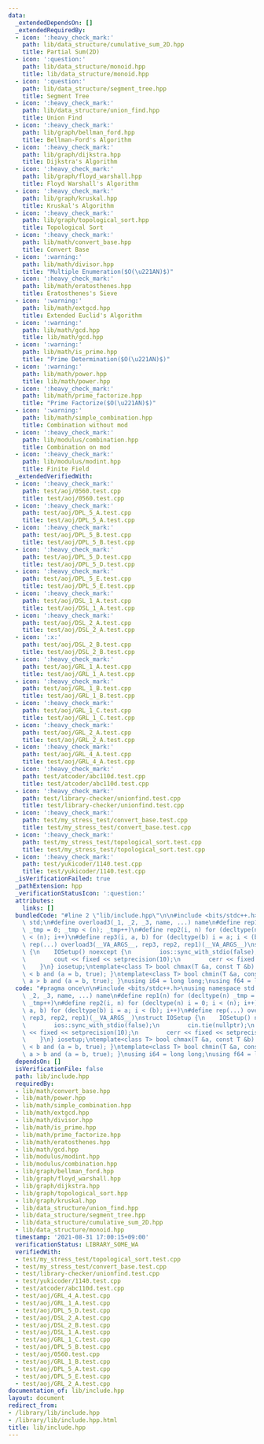 ```yaml
---
data:
  _extendedDependsOn: []
  _extendedRequiredBy:
  - icon: ':heavy_check_mark:'
    path: lib/data_structure/cumulative_sum_2D.hpp
    title: Partial Sum(2D)
  - icon: ':question:'
    path: lib/data_structure/monoid.hpp
    title: lib/data_structure/monoid.hpp
  - icon: ':question:'
    path: lib/data_structure/segment_tree.hpp
    title: Segment Tree
  - icon: ':heavy_check_mark:'
    path: lib/data_structure/union_find.hpp
    title: Union Find
  - icon: ':heavy_check_mark:'
    path: lib/graph/bellman_ford.hpp
    title: Bellman-Ford's Algorithm
  - icon: ':heavy_check_mark:'
    path: lib/graph/dijkstra.hpp
    title: Dijkstra's Algorithm
  - icon: ':heavy_check_mark:'
    path: lib/graph/floyd_warshall.hpp
    title: Floyd Warshall's Algorithm
  - icon: ':heavy_check_mark:'
    path: lib/graph/kruskal.hpp
    title: Kruskal's Algorithm
  - icon: ':heavy_check_mark:'
    path: lib/graph/topological_sort.hpp
    title: Topological Sort
  - icon: ':heavy_check_mark:'
    path: lib/math/convert_base.hpp
    title: Convert Base
  - icon: ':warning:'
    path: lib/math/divisor.hpp
    title: "Multiple Enumeration($O(\u221AN)$)"
  - icon: ':heavy_check_mark:'
    path: lib/math/eratosthenes.hpp
    title: Eratosthenes's Sieve
  - icon: ':warning:'
    path: lib/math/extgcd.hpp
    title: Extended Euclid's Algorithm
  - icon: ':warning:'
    path: lib/math/gcd.hpp
    title: lib/math/gcd.hpp
  - icon: ':warning:'
    path: lib/math/is_prime.hpp
    title: "Prime Determination($O(\u221AN)$)"
  - icon: ':warning:'
    path: lib/math/power.hpp
    title: lib/math/power.hpp
  - icon: ':heavy_check_mark:'
    path: lib/math/prime_factorize.hpp
    title: "Prime Factorize($O(\u221AN)$)"
  - icon: ':warning:'
    path: lib/math/simple_combination.hpp
    title: Combination without mod
  - icon: ':heavy_check_mark:'
    path: lib/modulus/combination.hpp
    title: Combination on mod
  - icon: ':heavy_check_mark:'
    path: lib/modulus/modint.hpp
    title: Finite Field
  _extendedVerifiedWith:
  - icon: ':heavy_check_mark:'
    path: test/aoj/0560.test.cpp
    title: test/aoj/0560.test.cpp
  - icon: ':heavy_check_mark:'
    path: test/aoj/DPL_5_A.test.cpp
    title: test/aoj/DPL_5_A.test.cpp
  - icon: ':heavy_check_mark:'
    path: test/aoj/DPL_5_B.test.cpp
    title: test/aoj/DPL_5_B.test.cpp
  - icon: ':heavy_check_mark:'
    path: test/aoj/DPL_5_D.test.cpp
    title: test/aoj/DPL_5_D.test.cpp
  - icon: ':heavy_check_mark:'
    path: test/aoj/DPL_5_E.test.cpp
    title: test/aoj/DPL_5_E.test.cpp
  - icon: ':heavy_check_mark:'
    path: test/aoj/DSL_1_A.test.cpp
    title: test/aoj/DSL_1_A.test.cpp
  - icon: ':heavy_check_mark:'
    path: test/aoj/DSL_2_A.test.cpp
    title: test/aoj/DSL_2_A.test.cpp
  - icon: ':x:'
    path: test/aoj/DSL_2_B.test.cpp
    title: test/aoj/DSL_2_B.test.cpp
  - icon: ':heavy_check_mark:'
    path: test/aoj/GRL_1_A.test.cpp
    title: test/aoj/GRL_1_A.test.cpp
  - icon: ':heavy_check_mark:'
    path: test/aoj/GRL_1_B.test.cpp
    title: test/aoj/GRL_1_B.test.cpp
  - icon: ':heavy_check_mark:'
    path: test/aoj/GRL_1_C.test.cpp
    title: test/aoj/GRL_1_C.test.cpp
  - icon: ':heavy_check_mark:'
    path: test/aoj/GRL_2_A.test.cpp
    title: test/aoj/GRL_2_A.test.cpp
  - icon: ':heavy_check_mark:'
    path: test/aoj/GRL_4_A.test.cpp
    title: test/aoj/GRL_4_A.test.cpp
  - icon: ':heavy_check_mark:'
    path: test/atcoder/abc110d.test.cpp
    title: test/atcoder/abc110d.test.cpp
  - icon: ':heavy_check_mark:'
    path: test/library-checker/unionfind.test.cpp
    title: test/library-checker/unionfind.test.cpp
  - icon: ':heavy_check_mark:'
    path: test/my_stress_test/convert_base.test.cpp
    title: test/my_stress_test/convert_base.test.cpp
  - icon: ':heavy_check_mark:'
    path: test/my_stress_test/topological_sort.test.cpp
    title: test/my_stress_test/topological_sort.test.cpp
  - icon: ':heavy_check_mark:'
    path: test/yukicoder/1140.test.cpp
    title: test/yukicoder/1140.test.cpp
  _isVerificationFailed: true
  _pathExtension: hpp
  _verificationStatusIcon: ':question:'
  attributes:
    links: []
  bundledCode: "#line 2 \"lib/include.hpp\"\n\n#include <bits/stdc++.h>\nusing namespace\
    \ std;\n#define overload3(_1, _2, _3, name, ...) name\n#define rep1(n) for (decltype(n)\
    \ _tmp = 0; _tmp < (n); _tmp++)\n#define rep2(i, n) for (decltype(n) i = 0; i\
    \ < (n); i++)\n#define rep3(i, a, b) for (decltype(b) i = a; i < (b); i++)\n#define\
    \ rep(...) overload3(__VA_ARGS__, rep3, rep2, rep1)(__VA_ARGS__)\nstruct IOSetup\
    \ {\n    IOSetup() noexcept {\n        ios::sync_with_stdio(false);\n        cin.tie(nullptr);\n\
    \        cout << fixed << setprecision(10);\n        cerr << fixed << setprecision(10);\n\
    \    }\n} iosetup;\ntemplate<class T> bool chmax(T &a, const T &b) { return a\
    \ < b and (a = b, true); }\ntemplate<class T> bool chmin(T &a, const T &b) { return\
    \ a > b and (a = b, true); }\nusing i64 = long long;\nusing f64 = long double;\n"
  code: "#pragma once\n\n#include <bits/stdc++.h>\nusing namespace std;\n#define overload3(_1,\
    \ _2, _3, name, ...) name\n#define rep1(n) for (decltype(n) _tmp = 0; _tmp < (n);\
    \ _tmp++)\n#define rep2(i, n) for (decltype(n) i = 0; i < (n); i++)\n#define rep3(i,\
    \ a, b) for (decltype(b) i = a; i < (b); i++)\n#define rep(...) overload3(__VA_ARGS__,\
    \ rep3, rep2, rep1)(__VA_ARGS__)\nstruct IOSetup {\n    IOSetup() noexcept {\n\
    \        ios::sync_with_stdio(false);\n        cin.tie(nullptr);\n        cout\
    \ << fixed << setprecision(10);\n        cerr << fixed << setprecision(10);\n\
    \    }\n} iosetup;\ntemplate<class T> bool chmax(T &a, const T &b) { return a\
    \ < b and (a = b, true); }\ntemplate<class T> bool chmin(T &a, const T &b) { return\
    \ a > b and (a = b, true); }\nusing i64 = long long;\nusing f64 = long double;\n"
  dependsOn: []
  isVerificationFile: false
  path: lib/include.hpp
  requiredBy:
  - lib/math/convert_base.hpp
  - lib/math/power.hpp
  - lib/math/simple_combination.hpp
  - lib/math/extgcd.hpp
  - lib/math/divisor.hpp
  - lib/math/is_prime.hpp
  - lib/math/prime_factorize.hpp
  - lib/math/eratosthenes.hpp
  - lib/math/gcd.hpp
  - lib/modulus/modint.hpp
  - lib/modulus/combination.hpp
  - lib/graph/bellman_ford.hpp
  - lib/graph/floyd_warshall.hpp
  - lib/graph/dijkstra.hpp
  - lib/graph/topological_sort.hpp
  - lib/graph/kruskal.hpp
  - lib/data_structure/union_find.hpp
  - lib/data_structure/segment_tree.hpp
  - lib/data_structure/cumulative_sum_2D.hpp
  - lib/data_structure/monoid.hpp
  timestamp: '2021-08-31 17:00:15+09:00'
  verificationStatus: LIBRARY_SOME_WA
  verifiedWith:
  - test/my_stress_test/topological_sort.test.cpp
  - test/my_stress_test/convert_base.test.cpp
  - test/library-checker/unionfind.test.cpp
  - test/yukicoder/1140.test.cpp
  - test/atcoder/abc110d.test.cpp
  - test/aoj/GRL_4_A.test.cpp
  - test/aoj/GRL_1_A.test.cpp
  - test/aoj/DPL_5_D.test.cpp
  - test/aoj/DSL_2_A.test.cpp
  - test/aoj/DSL_2_B.test.cpp
  - test/aoj/DSL_1_A.test.cpp
  - test/aoj/GRL_1_C.test.cpp
  - test/aoj/DPL_5_B.test.cpp
  - test/aoj/0560.test.cpp
  - test/aoj/GRL_1_B.test.cpp
  - test/aoj/DPL_5_A.test.cpp
  - test/aoj/DPL_5_E.test.cpp
  - test/aoj/GRL_2_A.test.cpp
documentation_of: lib/include.hpp
layout: document
redirect_from:
- /library/lib/include.hpp
- /library/lib/include.hpp.html
title: lib/include.hpp
---
```

